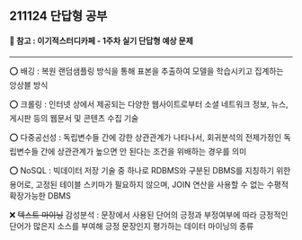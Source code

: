 ## 211124 단답형 공부
#### 📖 참고 : 이기적스터디카페 - 1주차 실기 단답형 예상 문제  

-----------

⭕ 배깅 : 복원 랜덤샘플링 방식을 통해 표본을 추출하여 모델을 학습시키고 집계하는 앙상블 방식  

⭕ 크롤링 : 인터넷 상에서 제공되는 다양한 웹사이트로부터 소셜 네트워크 정보, 뉴스, 게시판 등의 웹문서 및 콘텐츠 수집 기술  

⭕ 다중공선성 : 독립변수들 간에 강한 상관관계가 나타나서, 회귀분석의 전제가정인 독립변수들 간에 상관관계가 높으면 안 된다는 조건을 위배하는 경우를 의미  

⭕ NoSQL : 빅데이터 저장 기술 중 하나로 RDBMS와 구분된 DBMS를 지칭하기 위한 용어로, 고정된 테이블 스키마가 필요하지 않으며, JOIN 연산을 사용할 수 없는 수평적 확장가능한 DBMS   

❌ ~~텍스트 마이닝~~ 감성분석 : 문장에서 사용된 단어의 긍정과 부정여부에 따라 긍정적인 단어가 많은지 소스를 부여해 긍정 문장인지 평가하는 데이터 마이닝의 종류 